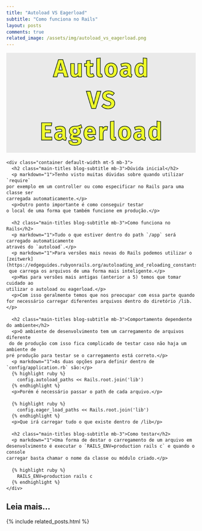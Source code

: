 ```yaml
---
title: "Autoload VS Eagerload"
subtitle: "Como funciona no Rails"
layout: posts
comments: true
related_image: /assets/img/autoload_vs_eagerload.png
---
```


<div class="row">
  <div class="col-sm-12 col-md-12">
    <div class="container">
      <img src="/assets/img/autoload_vs_eagerload.png" alt="Autoload vs Eagerload" class="post-main-img w3-card w3-round">
    </div>

    <div class="container default-width mt-5 mb-3">
      <h2 class="main-titles blog-subtitle mb-3">Dúvida inicial</h2>
      <p markdown="1">Tenho visto muitas dúvidas sobre quando utilizar `require`
    por exemplo em um controller ou como especificar no Rails para uma classe ser 
    carregada automaticamente.</p>
      <p>Outro ponto importante é como conseguir testar 
    o local de uma forma que também funcione em produção.</p>

      <h2 class="main-titles blog-subtitle mb-3">Como funciona no Rails</h2>
      <p markdown="1">Tudo o que estiver dentro do path `/app` será carregado automaticamente 
    através do `autoload`.</p>
      <p markdown="1">Para versões mais novas do Rails podemos utilizar o [zeitwerk](https://edgeguides.rubyonrails.org/autoloading_and_reloading_constants.html)
     que carrega os arquivos de uma forma mais inteligente.</p>
      <p>Mas para versões mais antigas (anterior a 5) temos que tomar cuidado ao 
    utilizar o autoload ou eagerload.</p>
      <p>Com isso geralmente temos que nos preocupar com essa parte quando 
    for necessário carregar diferentes arquivos dentro do diretório /lib.</p>

      <h2 class="main-titles blog-subtitle mb-3">Comportamento dependente do ambiente</h2>
      <p>O ambiente de desenvolvimento tem um carregamento de arquivos diferente
     do de produção com isso fica complicado de testar caso não haja um ambiente de 
    pré produção para testar se o carregamento está correto.</p>
      <p markdown="1">As duas opções para definir dentro de `config/application.rb` são:</p>
      {% highlight ruby %}
        config.autoload_paths << Rails.root.join('lib')
      {% endhighlight %}
      <p>Porém é necessário passar o path de cada arquivo.</p>

      {% highlight ruby %}
        config.eager_load_paths << Rails.root.join('lib')
      {% endhighlight %}
      <p>Que irá carregar tudo o que existe dentro de /lib</p>

      <h2 class="main-titles blog-subtitle mb-3">Como testar</h2>
      <p markdown="1">Uma forma de destar o carregamento de um arquivo em
    desenvolvimento é executar o `RAILS_ENV=production rails c` e quando o console
    carregar basta chamar o nome da classe ou módulo criado.</p>

      {% highlight ruby %}
        RAILS_ENV=production rails c
      {% endhighlight %}
    </div>
  </div>
  <div class="col-sm-12 col-md-12">
    <div class="container default-width mt-5 mb-5">
      <h2 class="main-titles">Leia mais...</h2>
      {% include related_posts.html %}
    </div>
  </div>
</div>
